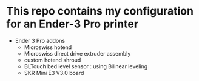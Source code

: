 # This repo contains my configuration for an Ender-3 Pro printer

- Ender 3 Pro addons
  - Microswiss hotend
  - Microswiss direct drive extruder assembly
  - custom hotend shroud
  - BLTouch bed level sensor : using Bilinear leveling
  - SKR Mini E3 V3.0 board
